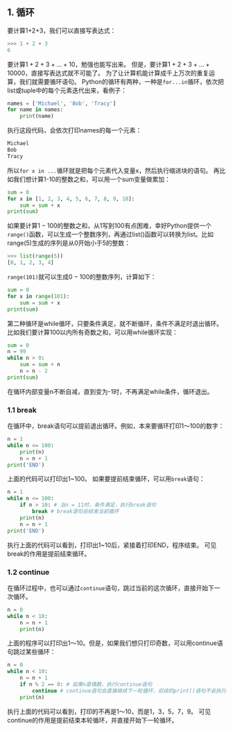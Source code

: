 ## 1. 循环
要计算1+2+3，我们可以直接写表达式：
```py
>>> 1 + 2 + 3
6
```
要计算$1+2+3+...+10$，勉强也能写出来。
但是，要计算$1+2+3+...+10000$，直接写表达式就不可能了。
为了让计算机能计算成千上万次的重复运算，我们就需要循环语句。
Python的循环有两种，一种是`for...in`循环，依次把list或tuple中的每个元素迭代出来，看例子：
```py
names = ['Michael', 'Bob', 'Tracy']
for name in names:
    print(name)
```
执行这段代码，会依次打印names的每一个元素：
```py
Michael
Bob
Tracy
```
所以`for x in ...`循环就是把每个元素代入变量x，然后执行缩进块的语句。
再比如我们想计算1-10的整数之和，可以用一个sum变量做累加：
```py
sum = 0
for x in [1, 2, 3, 4, 5, 6, 7, 8, 9, 10]:
    sum = sum + x
print(sum)
```
如果要计算$1-100$的整数之和，从1写到100有点困难，幸好Python提供一个`range()`函数，可以生成一个整数序列，再通过list()函数可以转换为list。比如range(5)生成的序列是从0开始小于5的整数：
```py
>>> list(range(5))
[0, 1, 2, 3, 4]
```
`range(101)`就可以生成$0-100$的整数序列，计算如下：
```py
sum = 0
for x in range(101):
    sum = sum + x
print(sum)
```
第二种循环是while循环，只要条件满足，就不断循环，条件不满足时退出循环。比如我们要计算100以内所有奇数之和，可以用while循环实现：
```py
sum = 0
n = 99
while n > 0:
    sum = sum + n
    n = n - 2
print(sum)
```
在循环内部变量n不断自减，直到变为-1时，不再满足while条件，循环退出。
### 1.1 break
在循环中，break语句可以提前退出循环。例如，本来要循环打印1～100的数字：
```py
n = 1
while n <= 100:
    print(n)
    n = n + 1
print('END')
```
上面的代码可以打印出$1$~$100$。
如果要提前结束循环，可以用`break`语句：
```py
n = 1
while n <= 100:
    if n > 10: # 当n = 11时，条件满足，执行break语句
        break # break语句会结束当前循环
    print(n)
    n = n + 1
print('END')
```
执行上面的代码可以看到，打印出1~10后，紧接着打印END，程序结束。
可见break的作用是提前结束循环。
### 1.2 continue
在循环过程中，也可以通过`continue`语句，跳过当前的这次循环，直接开始下一次循环。
```py
n = 0
while n < 10:
    n = n + 1
    print(n)
```
上面的程序可以打印出1～10。但是，如果我们想只打印奇数，可以用continue语句跳过某些循环：
```py
n = 0
while n < 10:
    n = n + 1
    if n % 2 == 0: # 如果n是偶数，执行continue语句
        continue # continue语句会直接继续下一轮循环，后续的print()语句不会执行
    print(n)
```
执行上面的代码可以看到，打印的不再是1～10，而是1，3，5，7，9。
可见continue的作用是提前结束本轮循环，并直接开始下一轮循环。


